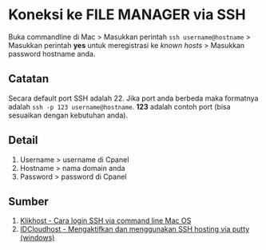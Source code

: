# Koneksi ke FILE MANAGER via SSH
Buka commandline di Mac > Masukkan perintah ```ssh username@hostname``` > Masukkan perintah **yes** untuk meregistrasi ke *known hosts* > Masukkan password hostname anda.

## Catatan
Secara default port SSH adalah 22. Jika port anda berbeda maka formatnya adalah ```ssh -p 123 username@hostname```. **123** adalah contoh port (bisa sesuaikan dengan kebutuhan anda).

## Detail
1. Username > username di Cpanel
2. Hostname > nama domain anda
3. Password > password di Cpanel

## Sumber
1. [Klikhost - Cara login SSH via command line Mac OS](https://klikhost.com/cara-login-ssh-menggunakan-terminal-pada-mac-os-x/)
2. [IDCloudhost - Mengaktifkan dan menggunakan SSH hosting via putty (windows)](https://idcloudhost.com/panduan/mengaktifkan-dan-menggunakan-ssh-pada-hosting/)